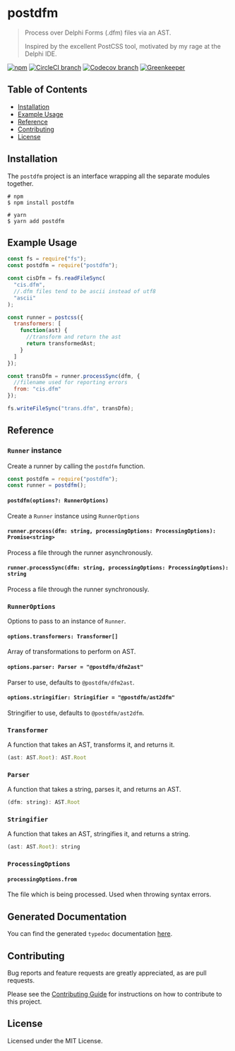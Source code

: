 # postdfm

> Process over Delphi Forms (.dfm) files via an AST.
>
> Inspired by the excellent PostCSS tool, motivated by my rage at the Delphi IDE.

[![npm](https://img.shields.io/npm/v/postdfm.svg?label=npm)](https://www.npmjs.com/package/postdfm)
[![CircleCI branch](https://img.shields.io/circleci/project/github/spiltcoffee/postdfm/master.svg)](https://circleci.com)
[![Codecov branch](https://img.shields.io/codecov/c/gh/spiltcoffee/postdfm/master.svg)](https://codecov.io)
[![Greenkeeper](https://badges.greenkeeper.io/spiltcoffee/postdfm.svg)](https://greenkeeper.io/)

## Table of Contents

- [Installation](#installation)
- [Example Usage](#example-usage)
- [Reference](#reference)
- [Contributing](#contributing)
- [License](#license)

## Installation

The `postdfm` project is an interface wrapping all the separate modules together.

```shell
# npm
$ npm install postdfm

# yarn
$ yarn add postdfm
```

## Example Usage

```js
const fs = require("fs");
const postdfm = require("postdfm");

const cisDfm = fs.readFileSync(
  "cis.dfm",
  //.dfm files tend to be ascii instead of utf8
  "ascii"
);

const runner = postcss({
  transformers: [
    function(ast) {
      //transform and return the ast
      return transformedAst;
    }
  ]
});

const transDfm = runner.processSync(dfm, {
  //filename used for reporting errors
  from: "cis.dfm"
});

fs.writeFileSync("trans.dfm", transDfm);
```

## Reference

### `Runner` instance

Create a runner by calling the `postdfm` function.

```js
const postdfm = require("postdfm");
const runner = postdfm();
```

#### `postdfm(options?: RunnerOptions)`

Create a `Runner` instance using `RunnerOptions`

#### `runner.process(dfm: string, processingOptions: ProcessingOptions): Promise<string>`

Process a file through the runner asynchronously.

#### `runner.processSync(dfm: string, processingOptions: ProcessingOptions): string`

Process a file through the runner synchronously.

### `RunnerOptions`

Options to pass to an instance of `Runner`.

#### `options.transformers: Transformer[]`

Array of transformations to perform on AST.

#### `options.parser: Parser = "@postdfm/dfm2ast"`

Parser to use, defaults to `@postdfm/dfm2ast`.

#### `options.stringifier: Stringifier = "@postdfm/ast2dfm"`

Stringifier to use, defaults to `@postdfm/ast2dfm`.

### `Transformer`

A function that takes an AST, transforms it, and returns it.

```js
(ast: AST.Root): AST.Root
```

### `Parser`

A function that takes a string, parses it, and returns an AST.

```js
(dfm: string): AST.Root
```

### `Stringifier`

A function that takes an AST, stringifies it, and returns a string.

```js
(ast: AST.Root): string
```

### `ProcessingOptions`

#### `processingOptions.from`

The file which is being processed. Used when throwing syntax errors.

## Generated Documentation

You can find the generated `typedoc` documentation [here](https://spiltcoffee.com/docs/postdfm/).

## Contributing

Bug reports and feature requests are greatly appreciated, as are pull requests.

Please see the [Contributing Guide](https://github.com/spiltcoffee/postdfm/blob/master/.github/CONTRIBUTING.md) for instructions on how to contribute to this project.

## License

Licensed under the MIT License.
